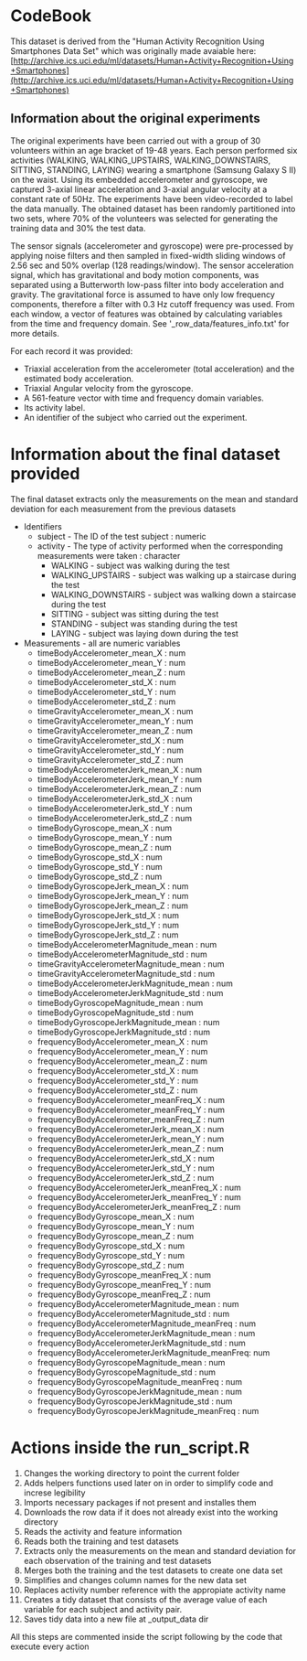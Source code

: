 # CodeBook

This dataset is derived from the "Human Activity Recognition Using Smartphones Data Set" which was originally made avaiable here: [http://archive.ics.uci.edu/ml/datasets/Human+Activity+Recognition+Using+Smartphones](http://archive.ics.uci.edu/ml/datasets/Human+Activity+Recognition+Using+Smartphones)

## Information about the original experiments

The original experiments have been carried out with a group of 30 volunteers within an age bracket of 19-48 years. Each person performed six activities (WALKING, WALKING_UPSTAIRS, WALKING_DOWNSTAIRS, SITTING, STANDING, LAYING) wearing a smartphone (Samsung Galaxy S II) on the waist. Using its embedded accelerometer and gyroscope, we captured 3-axial linear acceleration and 3-axial angular velocity at a constant rate of 50Hz. The experiments have been video-recorded to label the data manually. The obtained dataset has been randomly partitioned into two sets, where 70% of the volunteers was selected for generating the training data and 30% the test data.

The sensor signals (accelerometer and gyroscope) were pre-processed by applying noise filters and then sampled in fixed-width sliding windows of 2.56 sec and 50% overlap (128 readings/window). The sensor acceleration signal, which has gravitational and body motion components, was separated using a Butterworth low-pass filter into body acceleration and gravity. The gravitational force is assumed to have only low frequency components, therefore a filter with 0.3 Hz cutoff frequency was used. From each window, a vector of features was obtained by calculating variables from the time and frequency domain. See '_row_data/features_info.txt' for more details.

For each record it was provided:

* Triaxial acceleration from the accelerometer (total acceleration) and the estimated body acceleration.
* Triaxial Angular velocity from the gyroscope.
* A 561-feature vector with time and frequency domain variables.
* Its activity label.
* An identifier of the subject who carried out the experiment.

# Information about the final dataset provided

The final dataset extracts only the measurements on the mean and standard deviation for each measurement from the previous datasets

* Identifiers
    * subject - The ID of the test subject : numeric
    * activity - The type of activity performed when the corresponding measurements were taken : character
        * WALKING - subject was walking during the test
        * WALKING_UPSTAIRS -  subject was walking up a staircase during the test
        * WALKING_DOWNSTAIRS - subject was walking down a staircase during the test
        * SITTING -  subject was sitting during the test
        * STANDING - subject was standing during the test
        * LAYING - subject was laying down during the test
* Measurements - all are numeric variables
    * timeBodyAccelerometer_mean_X                    : num
    * timeBodyAccelerometer_mean_Y                    : num
    * timeBodyAccelerometer_mean_Z                    : num
    * timeBodyAccelerometer_std_X                     : num
    * timeBodyAccelerometer_std_Y                     : num
    * timeBodyAccelerometer_std_Z                     : num
    * timeGravityAccelerometer_mean_X                 : num
    * timeGravityAccelerometer_mean_Y                 : num
    * timeGravityAccelerometer_mean_Z                 : num
    * timeGravityAccelerometer_std_X                  : num
    * timeGravityAccelerometer_std_Y                  : num
    * timeGravityAccelerometer_std_Z                  : num
    * timeBodyAccelerometerJerk_mean_X                : num
    * timeBodyAccelerometerJerk_mean_Y                : num
    * timeBodyAccelerometerJerk_mean_Z                : num
    * timeBodyAccelerometerJerk_std_X                 : num
    * timeBodyAccelerometerJerk_std_Y                 : num
    * timeBodyAccelerometerJerk_std_Z                 : num
    * timeBodyGyroscope_mean_X                        : num
    * timeBodyGyroscope_mean_Y                        : num
    * timeBodyGyroscope_mean_Z                        : num
    * timeBodyGyroscope_std_X                         : num
    * timeBodyGyroscope_std_Y                         : num
    * timeBodyGyroscope_std_Z                         : num
    * timeBodyGyroscopeJerk_mean_X                    : num
    * timeBodyGyroscopeJerk_mean_Y                    : num
    * timeBodyGyroscopeJerk_mean_Z                    : num
    * timeBodyGyroscopeJerk_std_X                     : num
    * timeBodyGyroscopeJerk_std_Y                     : num
    * timeBodyGyroscopeJerk_std_Z                     : num
    * timeBodyAccelerometerMagnitude_mean             : num
    * timeBodyAccelerometerMagnitude_std              : num
    * timeGravityAccelerometerMagnitude_mean          : num
    * timeGravityAccelerometerMagnitude_std           : num
    * timeBodyAccelerometerJerkMagnitude_mean         : num
    * timeBodyAccelerometerJerkMagnitude_std          : num
    * timeBodyGyroscopeMagnitude_mean                 : num
    * timeBodyGyroscopeMagnitude_std                  : num
    * timeBodyGyroscopeJerkMagnitude_mean             : num
    * timeBodyGyroscopeJerkMagnitude_std              : num
    * frequencyBodyAccelerometer_mean_X               : num
    * frequencyBodyAccelerometer_mean_Y               : num
    * frequencyBodyAccelerometer_mean_Z               : num
    * frequencyBodyAccelerometer_std_X                : num
    * frequencyBodyAccelerometer_std_Y                : num
    * frequencyBodyAccelerometer_std_Z                : num
    * frequencyBodyAccelerometer_meanFreq_X           : num
    * frequencyBodyAccelerometer_meanFreq_Y           : num
    * frequencyBodyAccelerometer_meanFreq_Z           : num
    * frequencyBodyAccelerometerJerk_mean_X           : num
    * frequencyBodyAccelerometerJerk_mean_Y           : num
    * frequencyBodyAccelerometerJerk_mean_Z           : num
    * frequencyBodyAccelerometerJerk_std_X            : num
    * frequencyBodyAccelerometerJerk_std_Y            : num
    * frequencyBodyAccelerometerJerk_std_Z            : num
    * frequencyBodyAccelerometerJerk_meanFreq_X       : num
    * frequencyBodyAccelerometerJerk_meanFreq_Y       : num
    * frequencyBodyAccelerometerJerk_meanFreq_Z       : num
    * frequencyBodyGyroscope_mean_X                   : num
    * frequencyBodyGyroscope_mean_Y                   : num
    * frequencyBodyGyroscope_mean_Z                   : num
    * frequencyBodyGyroscope_std_X                    : num
    * frequencyBodyGyroscope_std_Y                    : num
    * frequencyBodyGyroscope_std_Z                    : num
    * frequencyBodyGyroscope_meanFreq_X               : num
    * frequencyBodyGyroscope_meanFreq_Y               : num
    * frequencyBodyGyroscope_meanFreq_Z               : num
    * frequencyBodyAccelerometerMagnitude_mean        : num
    * frequencyBodyAccelerometerMagnitude_std         : num
    * frequencyBodyAccelerometerMagnitude_meanFreq    : num
    * frequencyBodyAccelerometerJerkMagnitude_mean    : num
    * frequencyBodyAccelerometerJerkMagnitude_std     : num
    * frequencyBodyAccelerometerJerkMagnitude_meanFreq: num
    * frequencyBodyGyroscopeMagnitude_mean            : num
    * frequencyBodyGyroscopeMagnitude_std             : num
    * frequencyBodyGyroscopeMagnitude_meanFreq        : num
    * frequencyBodyGyroscopeJerkMagnitude_mean        : num
    * frequencyBodyGyroscopeJerkMagnitude_std         : num
    * frequencyBodyGyroscopeJerkMagnitude_meanFreq    : num

# Actions inside the run_script.R

1. Changes the working directory to point the current folder
2. Adds helpers functions used later on in order to simplify code and increse legibility
3. Imports necessary packages if not present and installes them
4. Downloads the row data if it does not already exist into the working directory
5. Reads the activity and feature information
6. Reads both the training and test datasets
8. Extracts only the measurements on the mean and standard deviation for each observation of the training and test datasets
8. Merges both the training and the test datasets to create one data set
9. Simplifies and changes column names for the new data set
9. Replaces activity number reference with the appropiate activity name
10. Creates a tidy dataset that consists of the average value of each variable for each subject and activity pair.
11. Saves tidy data into a new file at _output_data dir

All this steps are commented inside the script following by the code that execute every action
